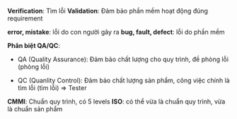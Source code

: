 **Verification**: Tìm lỗi 
**Validation**: Đảm bảo phần mềm hoạt động đúng requirement

**error, mistake**: lỗi do con người gây ra
**bug, fault, defect**: lỗi do phần mềm 

**Phân biệt QA/QC**:
- QA (Quality Assurance): Đảm bảo chất lượng cho quy trình, đề phòng lỗi (phòng lỗi) 

- QC (Quanlity Control): Đảm bảo chất lượng sản phẩm, công việc chính là tìm lỗi (tìm lỗi) => Tester

**CMMI**: Chuẩn quy trình, có 5 levels
**ISO**: có thể vừa là chuẩn quy trình, vừa là chuẩn sản phẩm